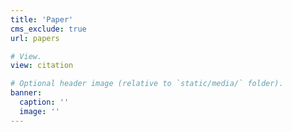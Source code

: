 ```yaml
---
title: 'Paper'
cms_exclude: true
url: papers

# View.
view: citation

# Optional header image (relative to `static/media/` folder).
banner:
  caption: ''
  image: ''
---
```

